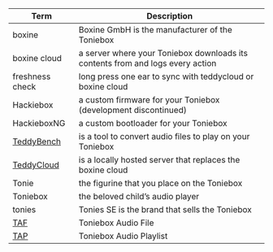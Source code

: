 
| Term        | Description |
| ----------- | ----------- |
| boxine          | Boxine GmbH is the manufacturer of the Toniebox |
| boxine cloud    | a server where your Toniebox downloads its contents from and logs every action|
| freshness check | long press one ear to sync with teddycloud or boxine cloud |
| Hackiebox       | a custom firmware for your Toniebox (development discontinued) |
| HackieboxNG     | a custom bootloader for your Toniebox |
| [TeddyBench](https://github.com/toniebox-reverse-engineering/teddy)      | is a tool to convert audio files to play on your Toniebox|
| [TeddyCloud](https://github.com/toniebox-reverse-engineering/teddycloud)      | is a locally hosted server that replaces the boxine cloud |
| Tonie           | the figurine that you place on the Toniebox        |
| Toniebox        | the beloved child’s audio player       |
| tonies          | Tonies SE is the brand that sells the Toniebox |
| [TAF](https://tonies-wiki.revvox.de/docs/wiki/general/audio-file-format/) | Toniebox Audio File |
| [TAP](https://tonies-wiki.revvox.de/docs/tools/teddycloud/playlist-tap-json/) | Toniebox Audio Playlist |
 
 

 
 
 
